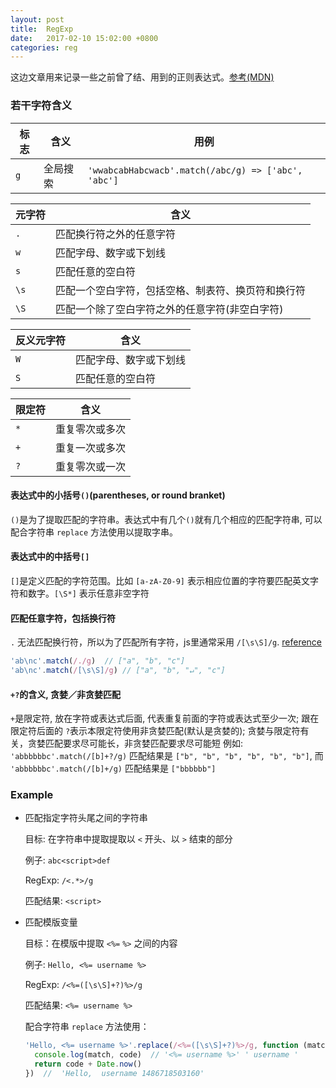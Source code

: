 ```yaml
---
layout: post
title:  RegExp
date:   2017-02-10 15:02:00 +0800
categories: reg
---
```


这边文章用来记录一些之前曾了结、用到的正则表达式。[参考(MDN)](https://developer.mozilla.org/zh-CN/docs/Web/JavaScript/Guide/Regular_Expressions)

### 若干字符含义

|标志|含义|用例|
|--------|--------|--------|
|`g`|全局搜索|`'wwabcabHabcwacb'.match(/abc/g) => ['abc', 'abc']`|


|元字符|含义|
|--------|--------|
|`.`|匹配换行符之外的任意字符|
|`w`|匹配字母、数字或下划线|
|`s`|匹配任意的空白符|
|`\s`|匹配一个空白字符，包括空格、制表符、换页符和换行符|
|`\S`|匹配一个除了空白字符之外的任意字符(非空白字符)|


|反义元字符|含义|
|--------|--------|
|`W`|匹配字母、数字或下划线|
|`S`|匹配任意的空白符|


|限定符|含义|
|--------|--------|
|`*`|重复零次或多次|
|`+`|重复一次或多次|
|`?`|重复零次或一次|


#### 表达式中的小括号`()`(parentheses, or round branket)

`()`是为了提取匹配的字符串。表达式中有几个`()`就有几个相应的匹配字符串, 可以配合字符串 `replace` 方法使用以提取字串。

#### 表达式中的中括号`[]`

`[]`是定义匹配的字符范围。比如 `[a-zA-Z0-9]` 表示相应位置的字符要匹配英文字符和数字。`[\S*]` 表示任意非空字符

#### 匹配任意字符，包括换行符

`.` 无法匹配换行符，所以为了匹配所有字符，js里通常采用 `/[\s\S]/g`. [reference](http://stackoverflow.com/questions/4544636/what-does-s-s-mean-in-regex-in-php)

```Javascript
'ab\nc'.match(/./g)  // ["a", "b", "c"]
'ab\nc'.match(/[\s\S]/g) // ["a", "b", "↵", "c"]
```

#### `+?`的含义, 贪婪／非贪婪匹配

`+`是限定符, 放在字符或表达式后面, 代表重复前面的字符或表达式至少一次; 
跟在限定符后面的 `?`表示本限定符使用非贪婪匹配(默认是贪婪的);
贪婪与限定符有关，贪婪匹配要求尽可能长，非贪婪匹配要求尽可能短
例如: `'abbbbbbc'.match(/[b]+?/g)` 匹配结果是 `["b", "b", "b", "b", "b", "b"]`, 而 `'abbbbbbc'.match(/[b]+/g)` 匹配结果是 `["bbbbbb"]`

### Example

- 匹配指定字符头尾之间的字符串

  目标: 在字符串中提取提取以 `<` 开头、以 `>` 结束的部分 

  例子: `abc<script>def`

  RegExp: `/<.*>/g`

  匹配结果: `<script>`

- 匹配模版变量
  
  目标：在模版中提取 `<%=` `%>` 之间的内容

  例子: `Hello, <%= username %>`

  RegExp: `/<%=([\s\S]+?)%>/g`

  匹配结果: `<%= username %>`

  配合字符串 `replace` 方法使用：

    ```Javascript
    'Hello, <%= username %>'.replace(/<%=([\s\S]+?)%>/g, function (match, code) {
      console.log(match, code)  // '<%= username %>' ' username '
      return code + Date.now()
    })  //  'Hello,  username 1486718503160' 
    ```